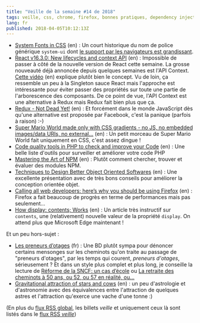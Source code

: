```yaml
---
title: "Veille de la semaine #14 de 2018"
tags: veille, css, chrome, firefox, bonnes pratiques, dependency injection, php, solid, javascript, node.js, npm, react, redux
lang: fr
published: 2018-04-05T10:12:13Z
---
```

* [System Fonts in CSS](https://furbo.org/2018/03/28/system-fonts-in-css/) (en)&nbsp;: Un court historique du nom de police générique `system-ui` dont [le support par les navigateurs est grandissant](https://caniuse.com/#search=system-ui).
* [React v16.3.0: New lifecycles and context API](https://reactjs.org/blog/2018/03/29/react-v-16-3.html) (en)&nbsp;: Impossible de passer à côté de la nouvelle version de React cette semaine. La grosse nouveauté déjà annoncée depuis quelques semaines est l'API Context. [Cette vidéo](http://wesbos.com/react-context/) (en) explique plutôt bien le concept. Vu de loin, ça ressemble un peu à la Singleton sauce React mais l'approche est intéressante pour éviter passer des propriétés sur toute une partie de l'arborescence des composants. De ce point de vue, l'API Context est une alternative à Redux mais Redux fait bien plus que ça.
* [Redux - Not Dead Yet!](http://blog.isquaredsoftware.com/2018/03/redux-not-dead-yet/) (en)&nbsp;: Et forcément dans le monde JavaScript dès qu'une alternative est proposée par Facebook, c'est la panique (parfois à raison) :-)
* [Super Mario World made only with CSS gradients - no JS, no embedded images/data URIs, no external…](https://medium.com/@alcidesqueiroz/super-mario-world-in-css-100-css-no-javascript-no-embedded-images-data-uris-no-external-e43dc0c2b1f4) (en)&nbsp;: Un petit morceau de Super Mario World fait uniquement en CSS, c'est assez dingue !
* [Code quality tools in PHP to check and improve your Code](http://web-techno.net/code-quality-check-tools-php/) (en)&nbsp;: Une belle liste d'outils pour surveiller et améliorer votre code PHP
* [Mastering the Art of NPM](https://hackernoon.com/mastering-the-art-of-npm-ca06357150cb) (en)&nbsp;: Plutôt comment chercher, trouver et évaluer des modules NPM.
* [Techniques to Design Better Object Oriented Softwares](https://speakerdeck.com/hhamon/techniques-to-design-better-object-oriented-softwares) (en)&nbsp;: Une excellente présentation avec de très bons conseils pour améliorer la conception orientée objet.
* [Calling all web developers: here’s why you should be using Firefox](https://www.jotform.com/blog/389-Calling-all-web-developers-here-s-why-you-should-be-using-Firefox) (en)&nbsp;: Firefox a fait beaucoup de progrès en terme de performances mais pas seulement…
* [How display: contents; Works](https://bitsofco.de/how-display-contents-works/) (en)&nbsp;: Un article très instructif sur `contents`, une (relativement) nouvelle valeur de la propriété `display`. On attend plus que Microsoft Edge maintenant !

Et un peu hors-sujet&nbsp;:

* [Les preneurs d’otages](https://emmaclit.com/2018/03/19/les-preneurs-dotages/) (fr)&nbsp;: Une BD plutôt sympa pour dénoncer certains mensonges sur les cheminots qu'on traite au passage de &quot;preneurs d'otages&quot;, par les temps qui courent, *preneurs d'otages*, sérieusement ? Et dans un style plus complet et plus long, je conseille la lecture de [Réforme de la SNCF: un cas d’école](http://www.politicoboy.fr/emmanuel-macron/reforme-sncf-un-cas-decole/) ou [La retraite des cheminots à 50 ans, ou 52, ou 57 en réalité, ou…](https://n.survol.fr/n/la-retraite-des-cheminots-a-50-ans-ou-52-ou-57-en-realite-ou)
* [Gravitational attraction of stars and cows](https://www.johndcook.com/blog/2018/03/28/cow-astrology/) (en)&nbsp;: un peu d'astrologie et d'astronomie avec des équivalences entre l'attraction de quelques astres et l'attraction qu'exerce une vache d'une tonne :)

(En plus du [flux RSS global](/rss.xml), les billets *veille*
et uniquement ceux là sont listés dans le [flux RSS *veille*](/rss/veille.xml))
